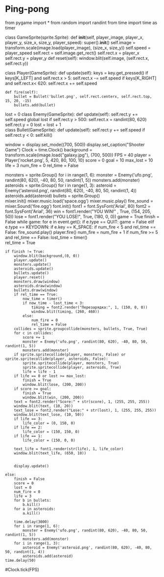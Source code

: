 # Ping-pong
from pygame import *
from random import randint
from time import time as timer

class GameSprite(sprite.Sprite):
    def __init__(self, player_image, player_x, player_y, size_x, size_y, player_speed):
        super().__init__()
        self.image = transform.scale(image.load(player_image), (size_x, size_y))
        self.speed = player_speed
        self.rect = self.image.get_rect()
        self.rect.x = player_x
        self.rect.y = player_y
    def reset(self):
        window.blit(self.image, (self.rect.x, self.rect.y))  

class Player(GameSprite):
    def update(self):
        keys = key.get_pressed()
        if keys[K_LEFT] and self.rect.x > 5:
            self.rect.x -= self.speed
        if keys[K_RIGHT] and self.rect.x< 620:
            self.rect.x += self.speed

    def fire(self):
        bullet = Bullet('bullet.png', self.rect.centerx, self.rect.top, 15, 20, -15)
        bullets.add(bullet)

lost = 0
class Enemy(GameSprite):
    def update(self):
        self.rect.y += self.speed
        global lost
        if self.rect.y > 500:
            self.rect.x = randint(80, 620)
            self.rect.y = 0
            lost = lost + 1            
class Bullet(GameSprite):
    def update(self):
        self.rect.y += self.speed
        if self.rect.y < 0:
            self.kill()

         

window = display.set_mode((700, 500))
display.set_caption("Shooter Game")
Clock = time.Clock()
background = transform.scale(image.load("galaxy.jpg"), (700, 500))
FPS = 40
player = Player('rocket.png', 5, 420, 80, 100, 10)
score = 0
goal = 10
max_lost = 10
life = 3
num_fire = 0
rel_time = False

monsters = sprite.Group()
for i in range(1, 6):
    monster = Enemy('ufo.png', randint(80, 620), -40, 80, 50, randint(1, 5))
    monsters.add(monster)
asteroids = sprite.Group()
for i in range(1, 3):
    asteroid = Enemy('asteroid.png', randint(80, 620), -40, 80, 50, randint(1, 4))
    asteroids.add(asteroid) 
bullets = sprite.Group()      
mixer.init()
mixer.music.load('space.ogg')
mixer.music.play()
fire_sound = mixer.Sound('fire.ogg')
font.init()
font1 = font.SysFont('Arial', 80)
font2 = font.SysFont('Arial', 36)
win = font1.render("YOU WIN!" , True, (154, 205, 50)) 
lose = font1.render("YOU LOSE!", True, (180, 0, 0))
game = True
finish = False
while game:
    for e in event.get():
        if e.type == QUIT:
            game = False
        elif e.type == KEYDOWN:
            if e.key == K_SPACE:
                if num_fire < 5 and rel_time == False:
                    fire_sound.play()
                    player.fire()
                    num_fire = num_fire + 1
                if num_fire >= 5 and rel_time == False:
                    lost_time = timer()   
                    rel_time = True
       
    if finish != True:
        window.blit(background,(0, 0))
        player.update()
        monsters.update()
        asteroids.update()
        bullets.update()
        player.reset()   
        monsters.draw(window)
        asteroids.draw(window)
        bullets.draw(window)
        if rel_time == True:
            now_time = timer()
            if now_time - lost_time < 3:
                timing = font2.render("Перезарядка:", 1, (150, 0, 0))
                window.blit(timing, (260, 460))
            else:
                num_fire = 0
                rel_time = False 
        collides = sprite.groupcollide(monsters, bullets, True, True)        
        for c in collides:
            score += 1
            monster = Enemy('ufo.png', randint(80, 620), -40, 80, 50, randint(1, 5))
            monsters.add(monster)
        if sprite.spritecollide(player, monsters, False) or sprite.spritecollide(player, asteroids, False):
            sprite.spritecollide(player, monsters, True)
            sprite.spritecollide(player, asteroids, True)
            life = life - 1
        if life == 0 or lost >= max_lost:
            finish = True  
            window.blit(lose, (200, 200))  
        if score >= goal:
            finish = True
            window.blit(win, (200, 200)) 
        text = font2.render("Score:" + str(score), 1, (255, 255, 255))  
        window.blit(text, (10, 20))
        text_lose = font2.render("Lose:" + str(lost), 1, (255, 255, 255))
        window.blit(text_lose, (10, 50))       
        if life == 3:
            life_color = (0, 150, 0)
        if life == 2:
            life_color = (150, 150, 0)
        if life == 1:
            life_color = (150, 0, 0)

        text_life = font1.render(str(life), 1, life_color)
        window.blit(text_life, (650, 10))

        
        display.update()

    else:
        finish = False
        score = 0
        lost = 0
        num_fire = 0
        life = 3
        for b in bullets:
            b.kill()
        for a in asteroids:
            a.kill()

        time.delay(3000)
        for i in range(1, 6):
            monster = Enemy('ufo.png', randint(80, 620), -40, 80, 50, randint(1, 5))
            monsters.add(monster)
        for i in range(1, 3):
            asteroid = Enemy('asteroid.png', randint(80, 620), -40, 80, 50, randint(1, 4))
            asteroids.add(asteroid)   
    time.delay(50)          


#Clock.tick(FPS)   
      
      
